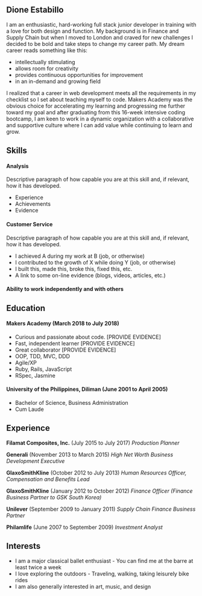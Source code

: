 ## Dione Estabillo

I am an enthusiastic, hard-working full stack junior developer in training with a love for both design and function.
My background is in Finance and Supply Chain but when I moved to London and craved for new challenges I decided 
to be bold and take steps to change my career path. My dream career reads something like this:

- intellectually stimulating
- allows room for creativity
- provides continuous opportunities for improvement
- in an in-demand and growing field

I realized that a career in web development meets all the requirements in my checklist so I set about teaching myself to code.
Makers Academy was the obvious choice for accelerating my learning and progressing me further toward my goal and after
graduating from this 16-week intensive coding bootcamp, I am keen to work in a dynamic organization with a collaborative and
supportive culture where I can add value while continuing to learn and grow.

## Skills

#### Analysis

Descriptive paragraph of how capable you are at this skill and, if relevant, how it has developed.

- Experience
- Achievements
- Evidence

#### Customer Service

Descriptive paragraph of how capable you are at this skill and, if relevant, how it has developed.

- I achieved A during my work at B (job, or otherwise)
- I contributed to the growth of X while doing Y (job, or otherwise)
- I built this, made this, broke this, fixed this, etc.
- A link to some on-line evidence (blogs, videos, articles, etc.)

#### Ability to work independently and with others


## Education

#### Makers Academy (March 2018 to July 2018)

- Curious and passionate about code. [PROVIDE EVIDENCE]
- Fast, independent learner [PROVIDE EVIDENCE]
- Great collaborator [PROVIDE EVIDENCE]
- OOP, TDD, MVC, DDD
- Agile/XP
- Ruby, Rails, JavaScript
- RSpec, Jasmine

#### University of the Philippines, Diliman (June 2001 to April 2005)

- Bachelor of Science, Business Administration
- Cum Laude

## Experience

**Filamat Composites, Inc.** (July 2015 to July 2017)
*Production Planner*

**Generali** (November 2013 to March 2015)
*High Net Worth Business Development Executive*

**GlaxoSmithKline** (October 2012 to July 2013)
*Human Resources Officer, Compensation and Benefits Lead*

**GlaxoSmithKline** (January 2012 to October 2012)
*Finance Officer (Finance Business Partner to GSK South Korea)*

**Unilever** (September 2009 to January 2011)
*Supply Chain Finance Business Partner*

**Philamlife** (June 2007 to September 2009)
*Investment Analyst*

## Interests
- I am a major classical ballet enthusiast - You can find me at the barre at least twice a week
- I love exploring the outdoors - Traveling, walking, taking leisurely bike rides
- I am also generally interested in art, music, and design
